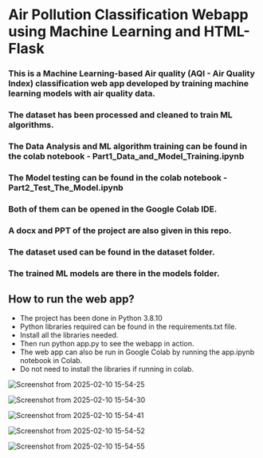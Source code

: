 # Air Pollution Classification Webapp using Machine Learning and HTML-Flask
### This is a Machine Learning-based Air quality (AQI - Air Quality Index) classification web app developed by training machine learning models with air quality data.
### The dataset has been processed and cleaned to train ML algorithms.
### The Data Analysis and ML algorithm training can be found in the colab notebook - Part1_Data_and_Model_Training.ipynb
### The Model testing can be found in the colab notebook - Part2_Test_The_Model.ipynb
### Both of them can be opened in the Google Colab IDE.


### A docx and PPT of the project are also given in this repo.
### The dataset used can be found in the dataset folder.
### The trained ML models are there in the models folder. 


## How to run the web app?
* The project has been done in Python 3.8.10
* Python libraries required can be found in the requirements.txt file.
* Install all the libraries needed.
* Then run python app.py to see the webapp in action.
* The web app can also be run in Google Colab by running the app.ipynb notebook in Colab.
* Do not need to install the libraries if running in colab.


![Screenshot from 2025-02-10 15-54-25](https://github.com/user-attachments/assets/6f2638b9-3fa9-4810-a90c-9868258cac57)

![Screenshot from 2025-02-10 15-54-30](https://github.com/user-attachments/assets/0173e34f-4553-4662-a6b7-fa4b405289ef)

![Screenshot from 2025-02-10 15-54-41](https://github.com/user-attachments/assets/e7917df2-090d-4bdb-b0ea-83a0060c95b0)

![Screenshot from 2025-02-10 15-54-52](https://github.com/user-attachments/assets/9a62ab3a-8a7f-4e1d-b8fc-789043672bc0)

![Screenshot from 2025-02-10 15-54-55](https://github.com/user-attachments/assets/7eeb0a86-9d88-4be9-83f4-3e9e4ea1da84)

